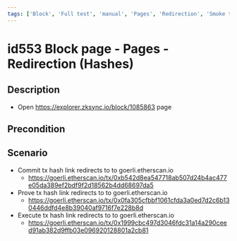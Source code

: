 ```yaml
---
tags: ['Block', 'Full test', 'manual', 'Pages', 'Redirection', 'Smoke test', 'To Automate', 'Active']
---
```


# id553 Block page - Pages - Redirection (Hashes)

## Description
  - Open https://explorer.zksync.io/block/1085863 page

## Precondition


## Scenario
- Commit tx hash link redirects to to goerli.etherscan.io
    - https://goerli.etherscan.io/tx/0xb542d8ea547718ab507d24b4ac477e05da389ef2bdf9f2d18562b4dd68697da5
- Prove tx hash link redirects to to goerli.etherscan.io
    - https://goerli.etherscan.io/tx/0x0fa305cfbbf1061cfda3a0ed7d2c6b130446ddfd4e8b39040af9716f7e228b8d
- Execute tx hash link redirects to to goerli.etherscan.io
    - https://goerli.etherscan.io/tx/0x1999cbc497d3046fdc31a14a290ceed91ab382d9ffb03e096920128801a2cb81
